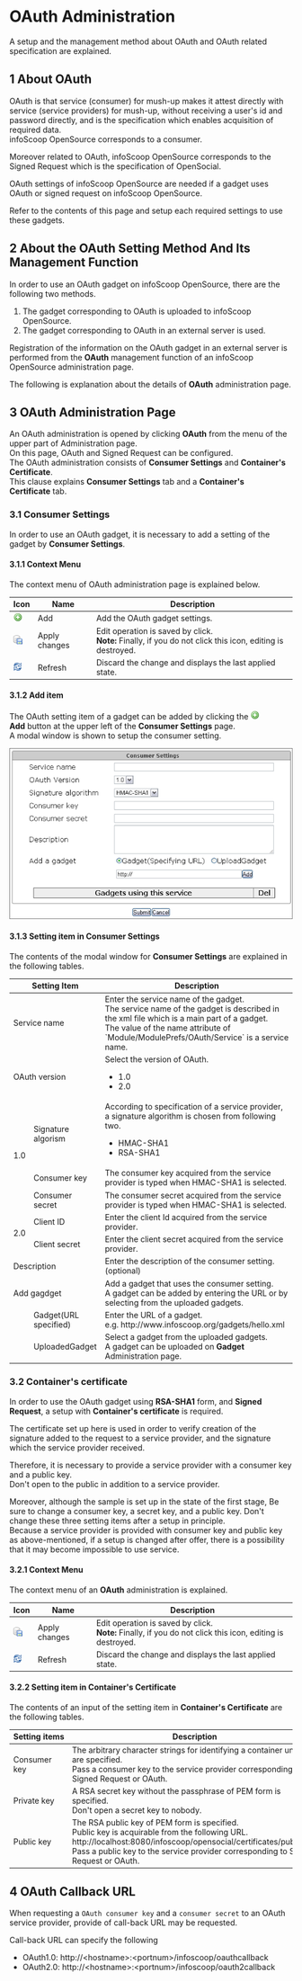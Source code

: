# OAuth Administration

A setup and the management method about OAuth and OAuth related specification are explained.

## 1 About OAuth

OAuth is that service (consumer) for mush-up makes it attest directly with service (service providers) for mush-up, without receiving a user's id and password directly, and is the specification which enables acquisition of required data.  
infoScoop OpenSource corresponds to a consumer.

Moreover related to OAuth, infoScoop OpenSource corresponds to the Signed Request which is the specification of OpenSocial.

OAuth settings of infoScoop OpenSource are needed if a gadget uses OAuth or signed request on infoScoop OpenSource.

Refer to the contents of this page and setup each required settings to use these gadgets.

## 2 About the OAuth Setting Method And Its Management Function

In order to use an OAuth gadget on infoScoop OpenSource, there are the following two methods.

  1. The gadget corresponding to OAuth is uploaded to infoScoop OpenSource.
  2. The gadget corresponding to OAuth in an external server is used.

Registration of the information on the OAuth gadget in an external server is performed from the **OAuth** management function of an infoScoop OpenSource administration page.

The following is explanation about the details of **OAuth** administration page.

## 3 OAuth Administration Page

An OAuth administration is opened by clicking **OAuth** from the menu of the upper part of Administration page.  
On this page, OAuth and Signed Request can be configured.  
The OAuth administration consists of **Consumer Settings** and **Container's Certificate**.  
This clause explains **Consumer Settings** tab and a **Container's Certificate** tab.

### 3.1 Consumer Settings

In order to use an OAuth gadget, it is necessary to add a setting of the gadget by **Consumer Settings**.

#### 3.1.1 Context Menu

The context menu of OAuth administration page is explained below.

<table>
    <thead>
        <tr>
            <th>Icon</th>
            <th>Name</th>
            <th>Description</th>
        </tr>
    </thead>
    <tbody>
	<tr>
    	<td><img src="../../images/add_menu_tree.gif"/></td>
        <td>Add</td>
        <td>Add the OAuth gadget settings.</td>
    </tr>
	<tr>
    	<td><img src="../../images/apply_changes.gif"/></td>
        <td>Apply changes</td>
        <td>Edit operation is saved by click.<br><b>Note:</b> Finally, if you do not click this icon, editing is destroyed.</td>
    </tr>
	<tr>
    	<td><img src="../../images/refresh.gif"/></td>
        <td>Refresh</td>
        <td>Discard the change and displays the last applied state.</td>
    </tr>
    </tbody>
</table>

#### 3.1.2 Add item

The OAuth setting item of a gadget can be added by clicking the ![Add icon] **Add** button at the upper left of the **Consumer Settings** page.  
A modal window is shown to setup the consumer setting.

![Consumer Settings]

#### 3.1.3 Setting item in Consumer Settings

The contents of the modal window for **Consumer Settings** are explained in the following tables.

<table>
    <thead>
    <tr>
        <th colspan="2">Setting Item</th>
        <th>Description</th>
    </tr>
    </thead>
    <tbody>
    <tr>
        <td colspan="2">Service name</td>
        <td>Enter the service name of the gadget.<br>The service name of the gadget is described in the xml file which is a main part of a gadget.<br>The value of the name attribute of `Module/ModulePrefs/OAuth/Service` is a service name.</td>
    </tr>
    <tr>
        <td colspan="2">OAuth version</td>
        <td>Select the version of OAuth.<br>
            <ul>
                <li>1.0</li>
                <li>2.0</li>
            </ul>
        </td>
    </tr>
    <tr>
        <td rowspan="3">1.0</td>
        <td>Signature algorism</td>
        <td>According to specification of a service provider, a signature algorithm is chosen from following two.<br>
            <ul>
                <li>HMAC-SHA1</li>
                <li>RSA-SHA1</li>
            </ul>
        </td>
    </tr>
    <tr>
        <td>Consumer key</td>
        <td>The consumer key acquired from the service provider is typed when HMAC-SHA1 is selected.</td>
    </tr>
    <tr>
        <td>Consumer secret</td>
        <td>The consumer secret acquired from the service provider is typed when HMAC-SHA1 is selected.</td>
    </tr>
    <tr>
        <td rowspan="2">2.0</td>
        <td>Client ID</td>
        <td>Enter the client Id acquired from the service provider.</td>
    </tr>
    <tr>
        <td>Client secret</td>
        <td>Enter the client secret acquired from the service provider.</td>
    </tr>
    <tr>
        <td colspan="2">Description</td>
        <td>Enter the description of the consumer setting. (optional)</td>
    </tr>
    <tr>
        <td colspan="2">Add gagdget</td>
        <td>Add a gadget that uses the consumer setting.<br>A gadget can be added by entering the URL or by selecting from the uploaded gadgets.
        </td>
    </tr>
    <tr>
        <td rowspan="2"></td>
        <td>Gadget(URL specified)</td>
        <td>Enter the URL of a gadget.<br>e.g.&nbsp;http://www.infoscoop.org/gadgets/hello.xml
        </td>
    </tr>
    <tr>
        <td>UploadedGadget</td>
        <td>Select a gadget from the uploaded gadgets.<br>A gadget can be uploaded on <b>Gadget</b> Administration page.
        </td>
	</tr>
    </tbody>
</table>

<a name="container_cert"></a>
### 3.2 Container's certificate

In order to use the OAuth gadget using **RSA-SHA1** form, and **Signed Request**, a setup with **Container's certificate** is required.

The certificate set up here is used in order to verify creation of the signature added to the request to a service provider, and the signature which the service provider received.

Therefore, it is necessary to provide a service provider with a consumer key and a public key.  
Don't open to the public in addition to a service provider.

Moreover, although the sample is set up in the state of the first stage, Be sure to change a consumer key, a secret key, and a public key. Don't change these three setting items after a setup in principle.  
Because a service provider is provided with consumer key and public key as above-mentioned, if a setup is changed after offer, there is a possibility that it may become impossible to use service.

#### 3.2.1 Context Menu

The context menu of an **OAuth** administration is explained.

<table>
    <thead>
        <tr>
            <th>Icon</th>
            <th>Name</th>
            <th>Description</th>
        </tr>
    </thead>
    <tbody>
	<tr>
    	<td><img src="../../images/apply_changes.gif"/></td>
        <td>Apply changes</td>
    	<td>Edit operation is saved by click.<br><b>Note:</b> Finally, if you do not click this icon, editing is destroyed.</td>
    </tr>
	<tr>
    	<td><img src="../../images/refresh.gif"/></td>
        <td>Refresh</td>
    	<td>Discard the change and displays the last applied state.</td>
    </tr>
    </tbody>
</table>

#### 3.2.2 Setting item in Container's Certificate

The contents of an input of the setting item in **Container's Certificate**
are the following tables.

<table>
    <thead>
	<tr>
    	<th nowrap>Setting items</th>
        <th>Description</th>
    </tr>
    </thead>
    <tbody>
	<tr>
    	<td>Consumer key</td>
        <td>The arbitrary character strings for identifying a container uniquely are specified.<br>Pass a consumer key to the service provider corresponding to Signed Request or OAuth.</td>
    </tr>
	<tr>
    	<td>Private key</td>
        <td>A RSA secret key without the passphrase of PEM form is specified.<br>Don't open a secret key to nobody.</td>
    </tr>
	<tr>
    	<td>Public key</td>
        <td>The RSA public key of PEM form is specified.<br>Public key is acquirable from the following URL.<br>http://localhost:8080/infoscoop/opensocial/certificates/public.cer<br>Pass a public key to the service provider corresponding to Signed Request or OAuth.</td>
    </tr>
    </tbody>
</table>

## 4 OAuth Callback URL

When requesting a `OAuth consumer key` and a `consumer secret` to an OAuth service provider, provide of call-back URL may be requested.

Call-back URL can specify the following

  * OAuth1.0: http://\<hostname>:\<portnum>/infoscoop/oauthcallback
  * OAuth2.0: http://\<hostname>:\<portnum>/infoscoop/oauth2callback


[Add icon]: ../../images/add_menu_tree.gif
[Consumer Settings]: images/oauth/oauth-administration.png
